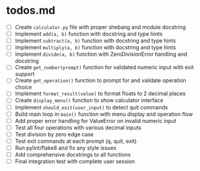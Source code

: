 # todos.md

- [ ] Create `calculator.py` file with proper shebang and module docstring
- [ ] Implement `add(a, b)` function with docstring and type hints
- [ ] Implement `subtract(a, b)` function with docstring and type hints
- [ ] Implement `multiply(a, b)` function with docstring and type hints
- [ ] Implement `divide(a, b)` function with ZeroDivisionError handling and docstring
- [ ] Create `get_number(prompt)` function for validated numeric input with exit support
- [ ] Create `get_operation()` function to prompt for and validate operation choice
- [ ] Implement `format_result(value)` to format floats to 2 decimal places
- [ ] Create `display_menu()` function to show calculator interface
- [ ] Implement `should_exit(user_input)` to detect quit commands
- [ ] Build main loop in `main()` function with menu display and operation flow
- [ ] Add proper error handling for ValueError on invalid numeric input
- [ ] Test all four operations with various decimal inputs
- [ ] Test division by zero edge case
- [ ] Test exit commands at each prompt (q, quit, exit)
- [ ] Run pylint/flake8 and fix any style issues
- [ ] Add comprehensive docstrings to all functions
- [ ] Final integration test with complete user session